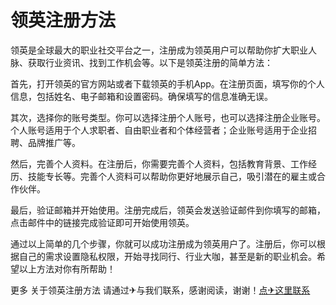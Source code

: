 # 领英注册方法

领英是全球最大的职业社交平台之一，注册成为领英用户可以帮助你扩大职业人脉、获取行业资讯、找到工作机会等。以下是领英注册的简单方法：

首先，打开领英的官方网站或者下载领英的手机App。在注册页面，填写你的个人信息，包括姓名、电子邮箱和设置密码。确保填写的信息准确无误。

其次，选择你的账号类型。你可以选择注册个人账号，也可以选择注册企业账号。个人账号适用于个人求职者、自由职业者和个体经营者；企业账号适用于企业招聘、品牌推广等。

然后，完善个人资料。在注册后，你需要完善个人资料，包括教育背景、工作经历、技能专长等。完善个人资料可以帮助你更好地展示自己，吸引潜在的雇主或合作伙伴。

最后，验证邮箱并开始使用。注册完成后，领英会发送验证邮件到你填写的邮箱，点击邮件中的链接完成验证即可开始使用领英。

通过以上简单的几个步骤，你就可以成功注册成为领英用户了。注册后，你可以根据自己的需求设置隐私权限，开始寻找同行、行业大咖，甚至是新的职业机会。希望以上方法对你有所帮助！

更多 关于领英注册方法 请通过✈与我们联系，感谢阅读，谢谢！[点✈这里联系](https://gg.k02.cc)